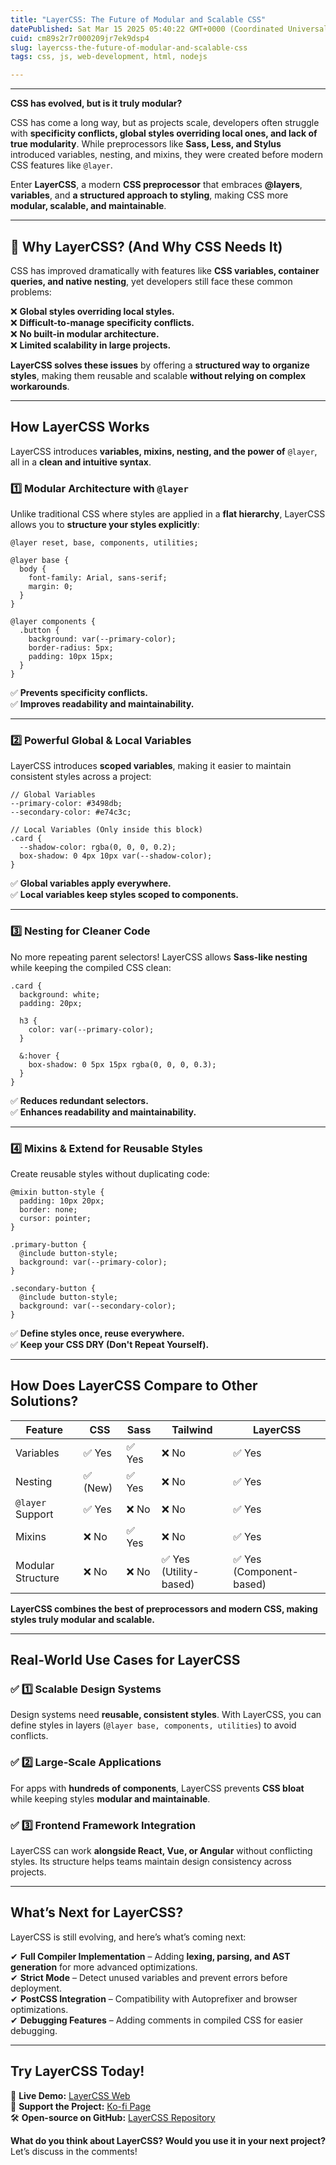 ```yaml
---
title: "LayerCSS: The Future of Modular and Scalable CSS"
datePublished: Sat Mar 15 2025 05:40:22 GMT+0000 (Coordinated Universal Time)
cuid: cm89s2r7r000209jr7ek9dsp4
slug: layercss-the-future-of-modular-and-scalable-css
tags: css, js, web-development, html, nodejs

---
```


---

**CSS has evolved, but is it truly modular?**

CSS has come a long way, but as projects scale, developers often struggle with **specificity conflicts, global styles overriding local ones, and lack of true modularity**. While preprocessors like **Sass, Less, and Stylus** introduced variables, nesting, and mixins, they were created before modern CSS features like `@layer`.

Enter **LayerCSS**, a modern **CSS preprocessor** that embraces **@layers**, **variables**, and **a structured approach to styling**, making CSS more **modular, scalable, and maintainable**.

---

## **🔹 Why LayerCSS? (And Why CSS Needs It)**

CSS has improved dramatically with features like **CSS variables, container queries, and native nesting**, yet developers still face these common problems:

❌ **Global styles overriding local styles.**  
❌ **Difficult-to-manage specificity conflicts.**  
❌ **No built-in modular architecture.**  
❌ **Limited scalability in large projects.**

**LayerCSS solves these issues** by offering a **structured way to organize styles**, making them reusable and scalable **without relying on complex workarounds**.

---

## **How LayerCSS Works**

LayerCSS introduces **variables, mixins, nesting, and the power of** `@layer`, all in a **clean and intuitive syntax**.

### **1️⃣ Modular Architecture with** `@layer`

Unlike traditional CSS where styles are applied in a **flat hierarchy**, LayerCSS allows you to **structure your styles explicitly**:

```plaintext
@layer reset, base, components, utilities;

@layer base {
  body {
    font-family: Arial, sans-serif;
    margin: 0;
  }
}

@layer components {
  .button {
    background: var(--primary-color);
    border-radius: 5px;
    padding: 10px 15px;
  }
}
```

✅ **Prevents specificity conflicts.**  
✅ **Improves readability and maintainability.**

---

### **2️⃣ Powerful Global & Local Variables**

LayerCSS introduces **scoped variables**, making it easier to maintain consistent styles across a project:

```plaintext
// Global Variables
--primary-color: #3498db;
--secondary-color: #e74c3c;

// Local Variables (Only inside this block)
.card {
  --shadow-color: rgba(0, 0, 0, 0.2);
  box-shadow: 0 4px 10px var(--shadow-color);
}
```

✅ **Global variables apply everywhere.**  
✅ **Local variables keep styles scoped to components.**

---

### **3️⃣ Nesting for Cleaner Code**

No more repeating parent selectors! LayerCSS allows **Sass-like nesting** while keeping the compiled CSS clean:

```plaintext
.card {
  background: white;
  padding: 20px;

  h3 {
    color: var(--primary-color);
  }

  &:hover {
    box-shadow: 0 5px 15px rgba(0, 0, 0, 0.3);
  }
}
```

✅ **Reduces redundant selectors.**  
✅ **Enhances readability and maintainability.**

---

### **4️⃣ Mixins & Extend for Reusable Styles**

Create reusable styles without duplicating code:

```plaintext
@mixin button-style {
  padding: 10px 20px;
  border: none;
  cursor: pointer;
}

.primary-button {
  @include button-style;
  background: var(--primary-color);
}

.secondary-button {
  @include button-style;
  background: var(--secondary-color);
}
```

✅ **Define styles once, reuse everywhere.**  
✅ **Keep your CSS DRY (Don't Repeat Yourself).**

---

## **How Does LayerCSS Compare to Other Solutions?**

| Feature | CSS | Sass | Tailwind | LayerCSS |
| --- | --- | --- | --- | --- |
| Variables | ✅ Yes | ✅ Yes | ❌ No | ✅ Yes |
| Nesting | ✅ (New) | ✅ Yes | ❌ No | ✅ Yes |
| `@layer` Support | ✅ Yes | ❌ No | ❌ No | ✅ Yes |
| Mixins | ❌ No | ✅ Yes | ❌ No | ✅ Yes |
| Modular Structure | ❌ No | ❌ No | ✅ Yes (Utility-based) | ✅ Yes (Component-based) |

**LayerCSS combines the best of preprocessors and modern CSS, making styles truly modular and scalable.**

---

## **Real-World Use Cases for LayerCSS**

### ✅ **1️⃣ Scalable Design Systems**

Design systems need **reusable, consistent styles**. With LayerCSS, you can define styles in layers (`@layer base, components, utilities`) to avoid conflicts.

### ✅ **2️⃣ Large-Scale Applications**

For apps with **hundreds of components**, LayerCSS prevents **CSS bloat** while keeping styles **modular and maintainable**.

### ✅ **3️⃣ Frontend Framework Integration**

LayerCSS can work **alongside React, Vue, or Angular** without conflicting styles. Its structure helps teams maintain design consistency across projects.

---

## **What’s Next for LayerCSS?**

LayerCSS is still evolving, and here’s what’s coming next:

✔ **Full Compiler Implementation** – Adding **lexing, parsing, and AST generation** for more advanced optimizations.  
✔ **Strict Mode** – Detect unused variables and prevent errors before deployment.  
✔ **PostCSS Integration** – Compatibility with Autoprefixer and browser optimizations.  
✔ **Debugging Features** – Adding comments in compiled CSS for easier debugging.

---

## **Try LayerCSS Today!**

🎨 **Live Demo:** [LayerCSS Web](https://seb3rhjck.github.io/layerCSS.lyc/)  
💛 **Support the Project:** [Ko-fi Page](https://ko-fi.com/layercss)  
🛠 **Open-source on GitHub:** [LayerCSS Repository](https://github.com/Seb3rhjck/layerCSS.lyc)

**What do you think about LayerCSS? Would you use it in your next project?** Let’s discuss in the comments!